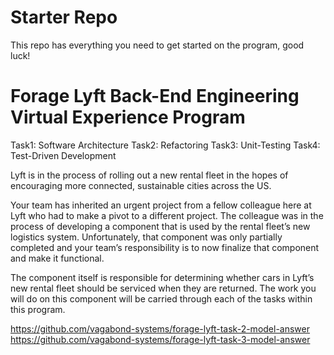 # Starter Repo
This repo has everything you need to get started on the program, good luck!

# Forage Lyft Back-End Engineering Virtual Experience Program

Task1: Software Architecture 
Task2: Refactoring 
Task3: Unit-Testing 
Task4: Test-Driven Development

Lyft is in the process of rolling out a new rental fleet in the hopes of encouraging more connected, sustainable cities across the US.

Your team has inherited an urgent project from a fellow colleague here at Lyft who had to make a pivot to a different project. The colleague was in the process of developing a component that is used by the rental fleet’s new logistics system. Unfortunately, that component was only partially completed and your team’s responsibility is to now finalize that component and make it functional.

The component itself is responsible for determining whether cars in Lyft’s new rental fleet should be serviced when they are returned. The work you will do on this component will be carried through each of the tasks within this program.


https://github.com/vagabond-systems/forage-lyft-task-2-model-answer
https://github.com/vagabond-systems/forage-lyft-task-3-model-answer
